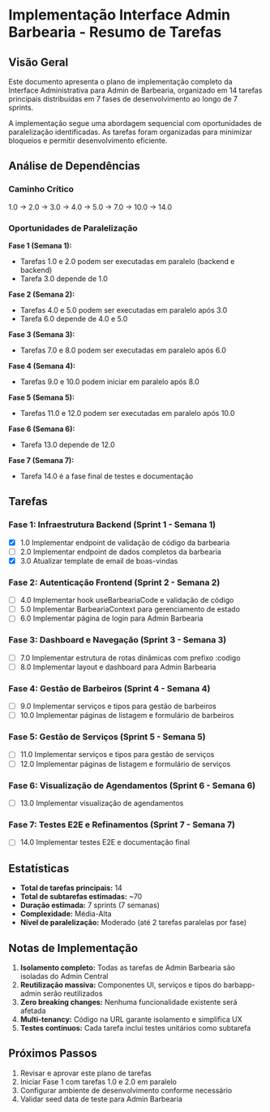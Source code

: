 # Implementação Interface Admin Barbearia - Resumo de Tarefas

## Visão Geral

Este documento apresenta o plano de implementação completo da Interface Administrativa para Admin de Barbearia, organizado em 14 tarefas principais distribuídas em 7 fases de desenvolvimento ao longo de 7 sprints.

A implementação segue uma abordagem sequencial com oportunidades de paralelização identificadas. As tarefas foram organizadas para minimizar bloqueios e permitir desenvolvimento eficiente.

## Análise de Dependências

### Caminho Crítico
1.0 → 2.0 → 3.0 → 4.0 → 5.0 → 7.0 → 10.0 → 14.0

### Oportunidades de Paralelização

**Fase 1 (Semana 1):**
- Tarefas 1.0 e 2.0 podem ser executadas em paralelo (backend e backend)
- Tarefa 3.0 depende de 1.0

**Fase 2 (Semana 2):**
- Tarefas 4.0 e 5.0 podem ser executadas em paralelo após 3.0
- Tarefa 6.0 depende de 4.0 e 5.0

**Fase 3 (Semana 3):**
- Tarefas 7.0 e 8.0 podem ser executadas em paralelo após 6.0

**Fase 4 (Semana 4):**
- Tarefas 9.0 e 10.0 podem iniciar em paralelo após 8.0

**Fase 5 (Semana 5):**
- Tarefas 11.0 e 12.0 podem ser executadas em paralelo após 10.0

**Fase 6 (Semana 6):**
- Tarefa 13.0 depende de 12.0

**Fase 7 (Semana 7):**
- Tarefa 14.0 é a fase final de testes e documentação

## Tarefas

### Fase 1: Infraestrutura Backend (Sprint 1 - Semana 1)

- [x] 1.0 Implementar endpoint de validação de código da barbearia
- [ ] 2.0 Implementar endpoint de dados completos da barbearia
- [x] 3.0 Atualizar template de email de boas-vindas

### Fase 2: Autenticação Frontend (Sprint 2 - Semana 2)

- [ ] 4.0 Implementar hook useBarbeariaCode e validação de código
- [ ] 5.0 Implementar BarbeariaContext para gerenciamento de estado
- [ ] 6.0 Implementar página de login para Admin Barbearia

### Fase 3: Dashboard e Navegação (Sprint 3 - Semana 3)

- [ ] 7.0 Implementar estrutura de rotas dinâmicas com prefixo :codigo
- [ ] 8.0 Implementar layout e dashboard para Admin Barbearia

### Fase 4: Gestão de Barbeiros (Sprint 4 - Semana 4)

- [ ] 9.0 Implementar serviços e tipos para gestão de barbeiros
- [ ] 10.0 Implementar páginas de listagem e formulário de barbeiros

### Fase 5: Gestão de Serviços (Sprint 5 - Semana 5)

- [ ] 11.0 Implementar serviços e tipos para gestão de serviços
- [ ] 12.0 Implementar páginas de listagem e formulário de serviços

### Fase 6: Visualização de Agendamentos (Sprint 6 - Semana 6)

- [ ] 13.0 Implementar visualização de agendamentos

### Fase 7: Testes E2E e Refinamentos (Sprint 7 - Semana 7)

- [ ] 14.0 Implementar testes E2E e documentação final

## Estatísticas

- **Total de tarefas principais:** 14
- **Total de subtarefas estimadas:** ~70
- **Duração estimada:** 7 sprints (7 semanas)
- **Complexidade:** Média-Alta
- **Nível de paralelização:** Moderado (até 2 tarefas paralelas por fase)

## Notas de Implementação

1. **Isolamento completo:** Todas as tarefas de Admin Barbearia são isoladas do Admin Central
2. **Reutilização massiva:** Componentes UI, serviços e tipos do barbapp-admin serão reutilizados
3. **Zero breaking changes:** Nenhuma funcionalidade existente será afetada
4. **Multi-tenancy:** Código na URL garante isolamento e simplifica UX
5. **Testes contínuos:** Cada tarefa inclui testes unitários como subtarefa

## Próximos Passos

1. Revisar e aprovar este plano de tarefas
2. Iniciar Fase 1 com tarefas 1.0 e 2.0 em paralelo
3. Configurar ambiente de desenvolvimento conforme necessário
4. Validar seed data de teste para Admin Barbearia

